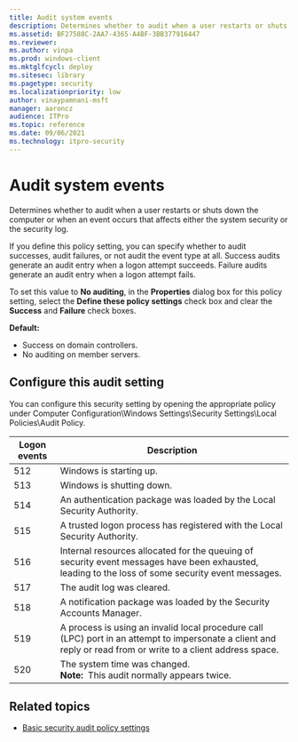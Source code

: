 ```yaml
---
title: Audit system events
description: Determines whether to audit when a user restarts or shuts down the computer or when an event occurs that affects either the system security or the security log.
ms.assetid: BF27588C-2AA7-4365-A4BF-3BB377916447
ms.reviewer:
ms.author: vinpa
ms.prod: windows-client
ms.mktglfcycl: deploy
ms.sitesec: library
ms.pagetype: security
ms.localizationpriority: low
author: vinaypamnani-msft
manager: aaroncz
audience: ITPro
ms.topic: reference
ms.date: 09/06/2021
ms.technology: itpro-security
---
```


# Audit system events


Determines whether to audit when a user restarts or shuts down the computer or when an event occurs that affects either the system security or the security log.

If you define this policy setting, you can specify whether to audit successes, audit failures, or not audit the event type at all. Success audits generate an audit entry when a logon attempt succeeds. Failure audits generate an audit entry when a logon attempt fails.

To set this value to **No auditing**, in the **Properties** dialog box for this policy setting, select the **Define these policy settings** check box and clear the **Success** and **Failure** check boxes.

**Default:**

-   Success on domain controllers.
-   No auditing on member servers.

## Configure this audit setting

You can configure this security setting by opening the appropriate policy under Computer Configuration\\Windows Settings\\Security Settings\\Local Policies\\Audit Policy.

| Logon events | Description |
| - | - |
| 512 | Windows is starting up. |
| 513 | Windows is shutting down. |
| 514 | An authentication package was loaded by the Local Security Authority.|
| 515 | A trusted logon process has registered with the Local Security Authority.|
| 516 | Internal resources allocated for the queuing of security event messages have been exhausted, leading to the loss of some security event messages.|
| 517 | The audit log was cleared. |
| 518 | A notification package was loaded by the Security Accounts Manager.|
| 519 | A process is using an invalid local procedure call (LPC) port in an attempt to impersonate a client and reply or read from or write to a client address space.|
| 520 | The system time was changed.<br>**Note:**  This audit normally appears twice.|

## Related topics

- [Basic security audit policy settings](basic-security-audit-policy-settings.md)
 
 
